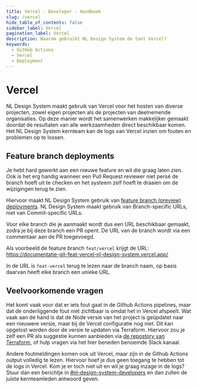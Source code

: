 ```yaml
---
title: Vercel · Developer · Handboek
slug: /vercel
hide_table_of_contents: false
sidebar_label: Vercel
pagination_label: Vercel
description: Waarom gebruikt NL Design System de tool Vercel?
keywords:
  - GitHub Actions
  - Vercel
  - Deployment
---
```


# Vercel

NL Design System maakt gebruik van Vercel voor het hosten van diverse projecten, zowel eigen projecten als de projecten van deelnemende organisaties. Op deze manier wordt het samenwerken makkelijker gemaakt doordat de resultaten van alle werkzaamheden direct beschikbaar komen. Het NL Design System kernteam kan de logs van Vercel inzien om fouten en problemen op te lossen.

## Feature branch deployments

Je hebt hard gewerkt aan een nieuwe feature en wil die graag laten zien. Ook is het erg handig wanneer een Pull Request reviewer niet persé de branch hoeft uit te checken en het systeem zelf hoeft te draaien om de wijzigingen terug te zien.

Hiervoor maakt NL Design System gebruik van [feature branch (preview) deployments](https://vercel.com/docs/deployments/environments#preview-environment-pre-production).
NL Design System maakt gebruik van Branch-specific URLs, niet van Commit-specific URLs.

Voor elke branch die je aanmaakt wordt dus een URL beschikbaar gemaakt, zodra je bij deze branch een PR opent. De URL van de branch wordt via een commentaar aan de PR toegevoegd.

Als voorbeeld de feature branch `feat/vercel` krijgt de URL:
https://documentatie-git-feat-vercel-nl-design-system.vercel.app/

In de URL is `feat-vercel` terug te lezen naar de branch naam, op basis daarvan heeft elke branch een unieke URL.

## Veelvoorkomende vragen

Het komt vaak voor dat er iets fout gaat in de Github Actions pipelines, maar dat de onderliggende fout niet zichtbaar is omdat het in Vercel afspeelt.
Wat vaak aan de hand is dat de Node versie van het project is geüpdatet naar een nieuwere versie, maar bij de Vercel configuratie nog niet. Dit kan opgelost worden door de versie te updaten via Terraform. Hiervoor zou je zelf een PR als suggestie kunnen aanbieden via [de repostory van Terraform](https://github.com/nl-design-system/terraform/pulls), of hulp vragen via het hier beneden benoemde Slack kanaal.

Andere foutmeldingen komen ook uit Vercel, maar zijn in de Github Actions output volledig te lezen. Hiervoor hoef je dus geen toegang te hebben tot de logs in Vercel.
Kom je er toch niet uit en wil je graag inzage in de logs? Stuur dan een berichtje in [#nl-design-system-developers](https://codefornl.slack.com/archives/C01DAT4TRPF) en dan zullen de juiste kernteamleden antwoord geven.
